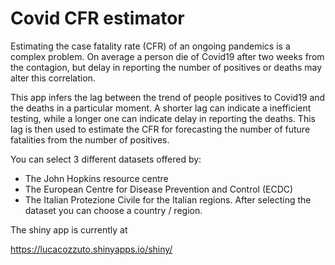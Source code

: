 # Covid CFR estimator
Estimating the case fatality rate (CFR) of an ongoing pandemics is a complex problem.
On average a person die of Covid19 after two weeks from the contagion, but delay in reporting the number of positives or deaths may alter this correlation.

This app infers the lag between the trend of people positives to Covid19 and the deaths in a particular moment.
A shorter lag can indicate a inefficient testing, while a longer one can indicate delay in reporting the deaths.
This lag is then used to estimate the CFR for forecasting the number of future fatalities from the number of positives.


You can select 3 different datasets offered by: 
* The John Hopkins resource centre
* The European Centre for Disease Prevention and Control (ECDC)
* The Italian Protezione Civile for the Italian regions.
After selecting the dataset you can choose a country / region.

The shiny app is currently at

https://lucacozzuto.shinyapps.io/shiny/


